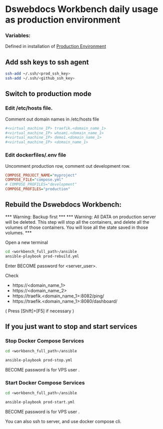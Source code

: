 # Dswebdocs Workbench daily usage as production environment

### Variables: 
Defined in installation of [Production Environment](install-prod-2404.md)


## Add ssh keys to ssh agent

```bash
ssh-add ~/.ssh/<prod_ssh_key>
ssh-add ~/.ssh/<github_ssh_key>
```

## Switch to production mode

### Edit /etc/hosts file. 
Comment out domain names in /etc/hosts file

```bash
#<virtual_machine_IP> traefik.<domain_name_1>
#<virtual_machine_IP> whoami.<domain_name_1>
#<virtual_machine_IP> demo1.<domain_name_1>
#<virtual_machine_IP> <domain_name_1>
```

### Edit dockerfiles/.env file

Uncomment production row, comment out development row.
```ini
COMPOSE_PROJECT_NAME="myproject"
COMPOSE_FILE="compose.yml"
# COMPOSE_PROFILES="development"
COMPOSE_PROFILES="production"
```

## Rebuild the Dswebdocs Workbench:

*** Warning: Backup first ***
*** Warning: All DATA on production server will be deleted. This step will stop all the containers, and delete all the volumes of those containers. You will lose all the state saved in those volumes. ***

Open a new terminal

```bash
cd <workbench_full_path>/ansible
ansible-playbook prod-rebuild.yml
```

Enter BECOME password for <server_user>.

Check
- https://<domain_name_1>
- https://<domain_name_2>
- https://traefik.<domain_name_1>:8082/ping/
- https://traefik.<domain_name_1>:8080/dashboard/

( Press [Shift]+[F5] if necessary )

## If you just want to stop and start services

### Stop Docker Compose Services
```bash
cd <workbench_full_path>/ansible
```
```bash
ansible-playbook prod-stop.yml
```
BECOME password is for VPS user .


### Start Docker Compose Services
```bash
cd <workbench_full_path>/ansible
```
```bash
ansible-playbook prod-start.yml
```
BECOME password is for VPS user .

You can also ssh to server, and use docker compose cli.

